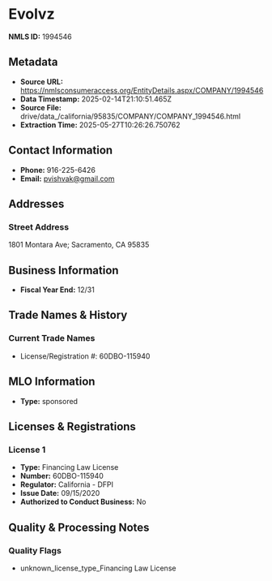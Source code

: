 # Evolvz

**NMLS ID:** 1994546

## Metadata
- **Source URL:** https://nmlsconsumeraccess.org/EntityDetails.aspx/COMPANY/1994546
- **Data Timestamp:** 2025-02-14T21:10:51.465Z
- **Source File:** drive/data_/california/95835/COMPANY/COMPANY_1994546.html
- **Extraction Time:** 2025-05-27T10:26:26.750762

## Contact Information
- **Phone:** 916-225-6426
- **Email:** pvishvak@gmail.com

## Addresses
### Street Address
1801 Montara Ave; Sacramento, CA 95835

## Business Information
- **Fiscal Year End:** 12/31

## Trade Names & History
### Current Trade Names
- License/Registration #: 60DBO-115940

## MLO Information
- **Type:** sponsored

## Licenses & Registrations

### License 1
- **Type:** Financing Law License
- **Number:** 60DBO-115940
- **Regulator:** California - DFPI
- **Issue Date:** 09/15/2020
- **Authorized to Conduct Business:** No

## Quality & Processing Notes
### Quality Flags
- unknown_license_type_Financing Law License
